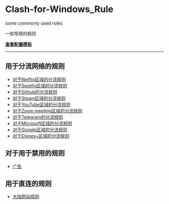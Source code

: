 # Clash-for-Windows_Rule
some commonly used rules

一些常用的规则

**[查看配置模板](https://github.com/ender-zhao/Clash-for-Windows_Rule/blob/main/template)**

****

## 用于分流网络的规则

* [对于Netflix区域的分流规则](https://github.com/ender-zhao/Clash-for-Windows_Rule/blob/main/Rule/Netflix)
* [对于Spotify区域的分流规则](https://github.com/ender-zhao/Clash-for-Windows_Rule/blob/main/Rule/Spotify)
* [对于Github的分流规则](https://github.com/ender-zhao/Clash-for-Windows_Rule/blob/main/Rule/Github)
* [对于Steam区域的分流规则](https://github.com/ender-zhao/Clash-for-Windows_Rule/blob/main/Rule/Steam)
* [对于YouTube区域的分流规则](https://github.com/ender-zhao/Clash-for-Windows_Rule/blob/main/Rule/YouTube)
* [对于Zoom meeting区域的分流规则](https://github.com/ender-zhao/Clash-for-Windows_Rule/blob/main/Rule/Zoom)
* [对于Telegram的分流规则](https://github.com/ender-zhao/Clash-for-Windows_Rule/blob/main/Rule/Telegram)
* [对于Microsoft区域的分流规则](https://github.com/ender-zhao/Clash-for-Windows_Rule/blob/main/Rule/Microsoft)
* [对于Google区域的分流规则](https://github.com/ender-zhao/Clash-for-Windows_Rule/blob/main/Rule/Google)
* [对于Disney+区域的分流规则](https://github.com/ender-zhao/Clash-for-Windows_Rule/blob/main/Rule/Disney%2B)

## 对于用于禁用的规则

* [广告](https://github.com/ender-zhao/Clash-for-Windows_Rule/blob/main/Rule/Advertising)

## 用于直连的规则

* [大陆网站规则](https://github.com/ender-zhao/Clash-for-Windows_Rule/blob/main/Rule/Direct)
